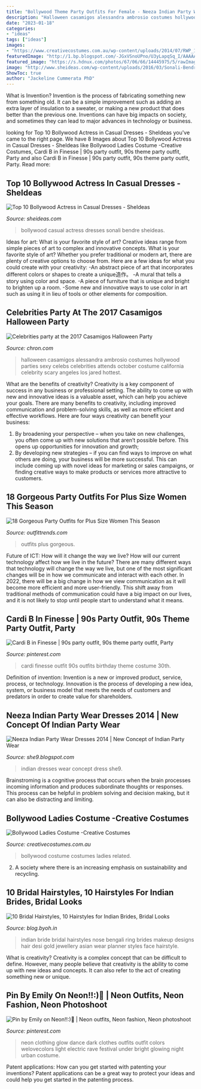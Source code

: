 ```yaml
---
title: "Bollywood Theme Party Outfits For Female - Neeza Indian Party Wear Dresses 2014"
description: "Halloween casamigos alessandra ambrosio costumes hollywood parties sexy celebs celebrities attends october costume california celebrity scary angeles los jared hottest"
date: "2023-01-18"
categories:
- "ideas"
tags: ["ideas"]
images:
- "https://www.creativecostumes.com.au/wp-content/uploads/2014/07/RWP_100_web.jpg"
featuredImage: "http://1.bp.blogspot.com/-JGxVSnoUPno/U3yLapqSq_I/AAAAAAAAB6M/aKJ9NFZuyGc/s1600/Neeza-Indian-Party-Dresses-2014-she9.blogspot.com1.jpg"
featured_image: "https://s.hdnux.com/photos/67/06/66/14445975/5/rawImage.jpg"
image: "http://www.sheideas.com/wp-content/uploads/2016/03/Sonali-Bendre-Bollywood-Actress-in-Casual-Dresses.jpg"
ShowToc: true
author: "Jackeline Cummerata PhD"
---
```



What is Invention?
Invention is the process of fabricating something new from something old. It can be a simple improvement such as adding an extra layer of insulation to a sweater, or making a new product that does better than the previous one. Inventions can have big impacts on society, and sometimes they can lead to major advances in technology or business.

	

		
looking for Top 10 Bollywood Actress in Casual Dresses - SheIdeas you've came to the right page. We have 8 Images about Top 10 Bollywood Actress in Casual Dresses - SheIdeas like Bollywood Ladies Costume -Creative Costumes, Cardi B in Finesse | 90s party outfit, 90s theme party outfit, Party and also Cardi B in Finesse | 90s party outfit, 90s theme party outfit, Party. Read more:
		
    
## Top 10 Bollywood Actress In Casual Dresses - SheIdeas

<img loading=lazy src="http://www.sheideas.com/wp-content/uploads/2016/03/Sonali-Bendre-Bollywood-Actress-in-Casual-Dresses.jpg" onerror="this.onerror=null;this.src='https://tse1.mm.bing.net/th?id=OIP.4MJAp50ly_XzhH3e8lSAIAHaMz&amp;pid=15.1';" alt="Top 10 Bollywood Actress in Casual Dresses - SheIdeas">

_Source: sheideas.com_

>bollywood casual actress dresses sonali bendre sheideas. 

	

Ideas for art: What is your favorite style of art?
Creative ideas range from simple pieces of art to complex and innovative concepts. What is your favorite style of art? Whether you prefer traditional or modern art, there are plenty of creative options to choose from. Here are a few ideas for what you could create with your creativity: 
-An abstract piece of art that incorporates different colors or shapes to create a unique造作。
-A mural that tells a story using color and space.
-A piece of furniture that is unique and bright to brighten up a room.
-Some new and innovative ways to use color in art such as using it in lieu of tools or other elements for composition.

    
## Celebrities Party At The 2017 Casamigos Halloween Party

<img loading=lazy src="https://s.hdnux.com/photos/67/06/66/14445975/5/rawImage.jpg" onerror="this.onerror=null;this.src='https://tse3.mm.bing.net/th?id=OIP.Cj75-UpemXnfP4Dg1hwiwgHaKZ&amp;pid=15.1';" alt="Celebrities party at the 2017 Casamigos Halloween Party">

_Source: chron.com_

>halloween casamigos alessandra ambrosio costumes hollywood parties sexy celebs celebrities attends october costume california celebrity scary angeles los jared hottest. 

	

What are the benefits of creativity?
Creativity is a key component of success in any business or professional setting. The ability to come up with new and innovative ideas is a valuable asset, which can help you achieve your goals. There are many benefits to creativity, including improved communication and problem-solving skills, as well as more efficient and effective workflows. Here are four ways creativity can benefit your business: 
1) By broadening your perspective – when you take on new challenges, you often come up with new solutions that aren’t possible before. This opens up opportunities for innovation and growth; 
2) By developing new strategies – if you can find ways to improve on what others are doing, your business will be more successful. This can include coming up with novel ideas for marketing or sales campaigns, or finding creative ways to make products or services more attractive to customers.

    
## 18 Gorgeous Party Outfits For Plus Size Women This Season

<img loading=lazy src="https://www.outfittrends.com/wp-content/uploads/2015/06/16901675435_2096fdee16_h.jpg" onerror="this.onerror=null;this.src='https://tse4.mm.bing.net/th?id=OIP.fZXLxpGp0JjG_pqzhM2VDgHaLG&amp;pid=15.1';" alt="18 Gorgeous Party Outfits for Plus Size Women This Season">

_Source: outfittrends.com_

>outfits plus gorgeous. 

	

Future of ICT: How will it change the way we live?
How will our current technology affect how we live in the future? 
There are many different ways that technology will change the way we live, but one of the most significant changes will be in how we communicate and interact with each other. In 2022, there will be a big change in how we view communication as it will become more efficient and more user-friendly. This shift away from traditional methods of communication could have a big impact on our lives, and it is not likely to stop until people start to understand what it means.

    
## Cardi B In Finesse | 90s Party Outfit, 90s Theme Party Outfit, Party

<img loading=lazy src="https://i.pinimg.com/736x/eb/ec/48/ebec48120133e9ed91267feafd75e574.jpg" onerror="this.onerror=null;this.src='https://tse1.mm.bing.net/th?id=OIP.GGywvRX923hkjM0sT_CRiAAAAA&amp;pid=15.1';" alt="Cardi B in Finesse | 90s party outfit, 90s theme party outfit, Party">

_Source: pinterest.com_

>cardi finesse outfit 90s outfits birthday theme costume 30th. 

	

Definition of invention:
Invention is a new or improved product, service, process, or technology. Innovation is the process of developing a new idea, system, or business model that meets the needs of customers and predators in order to create value for shareholders.

    
## Neeza Indian Party Wear Dresses 2014 | New Concept Of Indian Party Wear

<img loading=lazy src="http://1.bp.blogspot.com/-JGxVSnoUPno/U3yLapqSq_I/AAAAAAAAB6M/aKJ9NFZuyGc/s1600/Neeza-Indian-Party-Dresses-2014-she9.blogspot.com1.jpg" onerror="this.onerror=null;this.src='https://tse1.mm.bing.net/th?id=OIP.y5TmMH7FbBPBlsH-Euih_wAAAA&amp;pid=15.1';" alt="Neeza Indian Party Wear Dresses 2014 | New Concept of Indian Party Wear">

_Source: she9.blogspot.com_

>indian dresses wear concept dress she9. 

	

Brainstroming is a cognitive process that occurs when the brain processes incoming information and produces subordinate thoughts or responses. This process can be helpful in problem solving and decision making, but it can also be distracting and limiting.

    
## Bollywood Ladies Costume -Creative Costumes

<img loading=lazy src="https://www.creativecostumes.com.au/wp-content/uploads/2014/07/RWP_100_web.jpg" onerror="this.onerror=null;this.src='https://tse1.mm.bing.net/th?id=OIP.A1rmeTmXRIA6diGbZlHSdgHaJ4&amp;pid=15.1';" alt="Bollywood Ladies Costume -Creative Costumes">

_Source: creativecostumes.com.au_

>bollywood costume costumes ladies related. 

	

2. A society where there is an increasing emphasis on sustainability and recycling. 

    
## 10 Bridal Hairstyles, 10 Hairstyles For Indian Brides, Bridal Looks

<img loading=lazy src="http://blog.byoh.in/wp-content/uploads/2016/06/f6d637f16dd70faa34e9d4e0eb336505-1.jpg" onerror="this.onerror=null;this.src='https://tse1.mm.bing.net/th?id=OIP.Na2yJ1g5YOv0vXTVoEsKmAHaLH&amp;pid=15.1';" alt="10 Bridal Hairstyles, 10 Hairstyles for Indian Brides, Bridal Looks">

_Source: blog.byoh.in_

>indian bride bridal hairstyles nose bengali ring brides makeup designs hair desi gold jewellery asian wear planner styles face hairstyle. 

	

What is creativity?
Creativity is a complex concept that can be difficult to define. However, many people believe that creativity is the ability to come up with new ideas and concepts. It can also refer to the act of creating something new or unique.

    
## Pin By Emily On Neon!!:)💚 | Neon Outfits, Neon Fashion, Neon Photoshoot

<img loading=lazy src="https://i.pinimg.com/736x/d8/72/1d/d8721dbdf2574e90db0aeaa0f67987b8--neon-clothing-dance-clothing.jpg" onerror="this.onerror=null;this.src='https://tse2.mm.bing.net/th?id=OIP.KWZZNb1aZdpea-VVYfGBowHaLE&amp;pid=15.1';" alt="Pin by Emily on Neon!!:)💚 | Neon outfits, Neon fashion, Neon photoshoot">

_Source: pinterest.com_

>neon clothing glow dance dark clothes outfits outfit colors welovecolors light electric rave festival under bright glowing night urban costume. 

	

Patent applications: How can you get started with patenting your inventions?
Patent applications can be a great way to protect your ideas and could help you get started in the patenting process.

